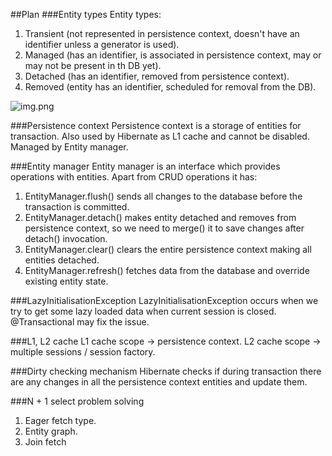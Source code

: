 ##Plan
###Entity types
Entity types:
1. Transient (not represented in persistence context, doesn't have an identifier unless a generator is used).
2. Managed (has an identifier, is associated in persistence context, may or may not be present in th DB yet).
3. Detached (has an identifier, removed from persistence context).
4. Removed (entity has an identifier, scheduled for removal from the DB).

![img.png](https://i.stack.imgur.com/CpfAe.png)

###Persistence context
Persistence context is a storage of entities for transaction. Also used by Hibernate as L1 cache and cannot be disabled. Managed by Entity manager.

###Entity manager
Entity manager is an interface which provides operations with entities. Apart from CRUD operations it has:
1. EntityManager.flush() sends all changes to the database before the transaction is committed.
2. EntityManager.detach() makes entity detached and removes from persistence context, so we need to merge() it to save changes after detach() invocation.
3. EntityManager.clear() clears the entire persistence context making all entities detached.
4. EntityManager.refresh() fetches data from the database and override existing entity state.

###LazyInitialisationException
LazyInitialisationException occurs when we try to get some lazy loaded data when current session is closed. @Transactional may fix the issue.

###L1, L2 cache
L1 cache scope -> persistence context.
L2 cache scope -> multiple sessions / session factory.

###Dirty checking mechanism
Hibernate checks if during transaction there are any changes in all the persistence context entities and update them.

###N + 1 select problem solving
1. Eager fetch type.
2. Entity graph.
3. Join fetch
